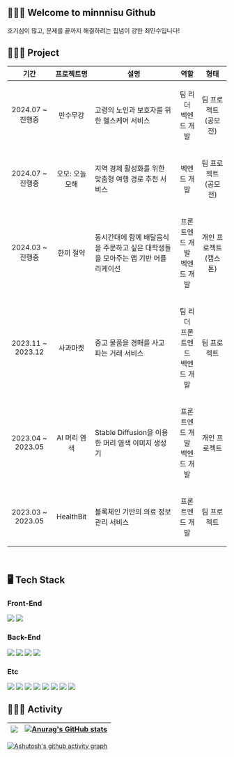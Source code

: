 <div>

## 🧑🏻‍💻 Welcome to minnnisu Github
호기심이 많고, 문제를 끝까지 해결하려는 집념이 강한 최민수입니다!
<br/>

## 🧑🏻‍💻 Project
| 기간 | 프로젝트명 | 설명 | 역할 | 형태 |
|-----|---------|-----|-----|-----|
| <p align="center"> 2024.07 ~ 진행중 </p> | <p align="center"> 만수무강 </p> | 고령의 노인과 보호자를 위한 헬스케어 서비스 | <p align="center"> 팀 리더 <br/> 백엔드 개발 </p> | <p align="center"> 팀 프로젝트(공모전) </p> |
| <p align="center"> 2024.07 ~ 진행중 </p> | <p align="center"> 오모: 오늘 모해 </p> | 지역 경제 활성화를 위한 맞춤형 여행 경로 추천 서비스 | <p align="center"> 벡엔드 개발 </p> | <p align="center"> 팀 프로젝트(공모전) </p> |
| <p align="center"> 2024.03 ~ 진행중 </p> | <p align="center"> 한끼 절약 </p> | 동시간대에 함께 배달음식을 주문하고 싶은 대학생들을 모아주는 앱 기반 어플리케이션 | <p align="center"> 프론트엔드 개발 <br/> 벡엔드 개발  </p> | <p align="center"> 개인 프로젝트(캡스톤) </p> |
| <p align="center"> 2023.11 ~ 2023.12 </p> | <p align="center"> 사과마켓 </p> | 중고 물품을 경매를 사고 파는 거래 서비스 | <p align="center"> 팀 리더 <br/> 프론트엔드 <br/> 백엔드 개발 </p> | <p align="center"> 팀 프로젝트 </p> |
| <p align="center"> 2023.04 ~ 2023.05 </p> | <p align="center"> AI 머리 염색 </p> | Stable Diffusion을 이용한 머리 염색 이미지 생성기 | <p align="center"> 프론트엔드 개발 <br/> 백엔드 개발 </p> | <p align="center"> 개인 프로젝트 </p> |
| <p align="center"> 2023.03 ~ 2023.05 </p> | <p align="center"> HealthBit </p> | 블록체인 기반의 의료 정보 관리 서비스 | <p align="center"> 프론트엔드 개발 </p> | <p align="center"> 팀 프로젝트 </p> |
<br/>
  
## 🖥️ Tech Stack
### Front-End
<img src="https://img.shields.io/badge/React-61DAFB?style=for-the-badge&logo=React&logoColor=black"> 
<img src="https://img.shields.io/badge/Flutter-02569B?style=for-the-badge&logo=Flutter&logoColor=white">
<br/>

### Back-End
<img src="https://img.shields.io/badge/node.js-339933?style=for-the-badge&logo=Node.js&logoColor=white">
<img src="https://img.shields.io/badge/springboot-6DB33F?style=for-the-badge&logo=Spring Boot&logoColor=white"> 
<img src="https://img.shields.io/badge/nginx-009639?style=for-the-badge&logo=nginx&logoColor=white">
<img src="https://img.shields.io/badge/apache tomcat-F8DC75?style=for-the-badge&logo=apachetomcat&logoColor=black">
<br/>

### Etc
<img src="https://img.shields.io/badge/mysql-4479A1?style=for-the-badge&logo=MySQL&logoColor=white"> 
<img src="https://img.shields.io/badge/mongodb-47A248?style=for-the-badge&logo=mongodb&logoColor=white"> 
<img src="https://img.shields.io/badge/SQL SERVER-41454A?style=for-the-badge&logoColor=white"> 
<img src="https://img.shields.io/badge/git-F05032?style=for-the-badge&logo=git&logoColor=white">
<img src="https://img.shields.io/badge/github-181717?style=for-the-badge&logo=github&logoColor=white">
<img src="https://img.shields.io/badge/docker-2496ED?style=for-the-badge&logo=docker&logoColor=white">  
<img src="https://img.shields.io/badge/linux-FCC624?style=for-the-badge&logo=linux&logoColor=black">  
<img src="https://img.shields.io/badge/ubuntu-E95420?style=for-the-badge&logo=ubuntu&logoColor=white">
<br/>

<h2>🧑🏻‍💻 Activity</h2><div>
<div>

| ![](http://github-profile-summary-cards.vercel.app/api/cards/profile-details?username=minnnisu&theme=algolia) | [![Anurag's GitHub stats](https://github-readme-stats.vercel.app/api?username=minnnisu)](https://github.com/anuraghazra/github-readme-stats) |
| ------------- | ------------- |
</div>
<div>

[![Ashutosh's github activity graph](https://github-readme-activity-graph.vercel.app/graph?username=minnnisu&theme=react-dark)](https://github.com/ashutosh00710/github-readme-activity-graph)
  
</div>



 
